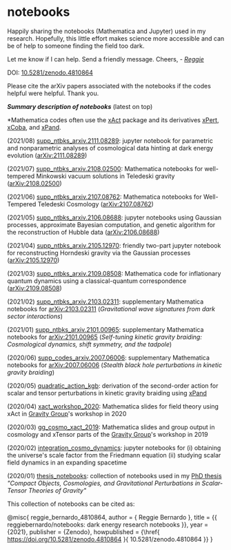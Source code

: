 # notebooks

Happily sharing the notebooks (Mathematica and Jupyter) used in my research. Hopefully, this little effort makes science more accessible and can be of help to someone finding the field too dark.

Let me know if I can help. Send a friendly message. Cheers, - [*Reggie*](https://reggiebernardo.weebly.com/)

DOI: [10.5281/zenodo.4810864](https://doi.org/10.5281/zenodo.4810864)

Please cite the arXiv papers associated with the notebooks if the codes helpful were helpful. Thank you.

***Summary description of notebooks*** (latest on top)

*Mathematica codes often use the [xAct](http://www.xact.es/documentation.html) package and its derivatives [xPert](http://www.xact.es/xPert/index.html), [xCoba](http://www.xact.es/xCoba/index.html), and [xPand](http://www.xact.es/xPand/index.html).

(2021/08) [supp_ntbks_arxiv.2111.08289](https://github.com/reggiebernardo/notebooks/tree/main/supp_ntbks_arxiv.2111.08289): jupyter notebook for parametric and nonparametric analyses of cosmological data hinting at dark energy evolution ([arXiv:2111.08289](https://arxiv.org/abs/2111.08289))

(2021/07) [supp_ntbks_arxiv.2108.02500](https://github.com/reggiebernardo/notebooks/tree/main/supp_ntbks_arxiv.2108.02500): Mathematica notebooks for well-tempered Minkowski vacuum solutions in Teledeski gravity ([arXiv:2108.02500](https://arxiv.org/abs/2108.02500))

(2021/06) [supp_ntbks_arxiv.2107.08762](https://github.com/reggiebernardo/notebooks/tree/main/supp_ntbks_arxiv.2107.08762): Mathematica notebooks for Well-Tempered Teledeski Cosmology ([arXiv:2107.08762](https://arxiv.org/abs/2107.08762))

(2021/05) [supp_ntbks_arxiv.2106.08688](https://github.com/reggiebernardo/notebooks/tree/main/supp_ntbks_arxiv.2106.08688): jupyter notebooks using Gaussian processes, approximate Bayesian computation, and genetic algorithm for the reconstruction of Hubble data ([arXiv:2106.08688](https://arxiv.org/abs/2106.08688))

(2021/04) [supp_ntbks_arxiv.2105.12970](https://github.com/reggiebernardo/notebooks/tree/main/supp_ntbks_arxiv.2105.12970): friendly two-part jupyter notebook for reconstructing Horndeski gravity via the Gaussian processes ([arXiv:2105.12970](https://arxiv.org/abs/2105.12970))

(2021/03) [supp_ntbks_arxiv.2109.08508](https://github.com/reggiebernardo/notebooks/tree/main/supp_ntbks_arxiv.2109.08508): Mathematica code for inflationary quantum dynamics using a classical-quantum correspondence ([arXiv:2109.08508](https://arxiv.org/abs/2109.08508))

(2021/02) [supp_ntbks_arxiv.2103.02311](https://github.com/reggiebernardo/notebooks/tree/main/supp_ntbks_arxiv.2103.02311): supplementary Mathematica notebooks for [arXiv:2103.02311](https://arxiv.org/abs/2103.02311) (*Gravitational wave signatures from dark sector interactions*)

(2021/01) [supp_ntbks_arxiv.2101.00965](https://github.com/reggiebernardo/notebooks/tree/main/supp_ntbks_arxiv.2101.00965): supplementary Mathematica notebooks for [arXiv:2101.00965](https://arxiv.org/abs/2101.00965) (*Self-tuning kinetic gravity braiding: Cosmological dynamics,  shift symmetry, and the tadpole*)

(2020/06) [supp_codes_arxiv.2007.06006](https://github.com/reggiebernardo/notebooks/tree/main/supp_codes_arxiv.2007.06006): supplementary Mathematica notebooks for [arXiv:2007.06006](https://arxiv.org/abs/2007.06006) (*Stealth black hole perturbations in kinetic gravity braiding*)

(2020/05) [quadratic_action_kgb](https://github.com/reggiebernardo/notebooks/tree/main/quadratic_action_kgb): derivation of the second-order action for scalar and tensor perturbations in kinetic gravity braiding using [xPand](http://www.xact.es/xPand/index.html)

(2020/04) [xact_workshop_2020](https://github.com/reggiebernardo/notebooks/tree/main/xact_workshop_2020): Mathematica slides for field theory using xAct in [Gravity Group](https://gravity-nip.github.io/)'s workshop in 2020

(2020/03) [gg_cosmo_xact_2019](https://github.com/reggiebernardo/notebooks/tree/main/gg_cosmo_xact_2019): Mathematica slides and group output in cosmology and xTensor parts of the [Gravity Group](https://gravity-nip.github.io/)'s workshop in 2019

(2020/02) [integration_cosmo_dynamics](https://github.com/reggiebernardo/notebooks/tree/main/integration_cosmo_dynamics): jupyter notebooks for (i) obtaining the universe's scale factor from the Friedmann equation (ii) studying scalar field dynamics in an expanding spacetime

(2020/01) [thesis_notebooks](https://github.com/reggiebernardo/notebooks/tree/main/thesis_notebooks): collection of notebooks used in my [PhD thesis](https://reggiebernardo.weebly.com/phd.html) *"Compact Objects, Cosmologies, and Gravitational Perturbations in Scalar-Tensor Theories of Gravity"*

This collection of notebooks can be cited as:

@misc{
reggie_bernardo_4810864,
  author       = { Reggie Bernardo },
  title        = {{ reggiebernardo/notebooks: dark energy research notebooks }},
  year = {2021},
  publisher    = {Zenodo},
  howpublished = {\href{ https://doi.org/10.5281/zenodo.4810864 }{ 10.5281/zenodo.4810864 }}
}